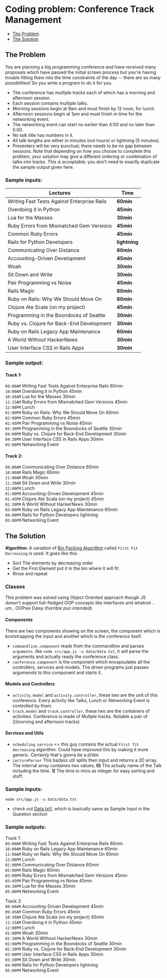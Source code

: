 # Coding problem: Conference Track Management
- [The Problem](#the-problem)
- [The Solution](#the-solution)
## The Problem
You are planning a big programming conference and have received many proposals which have 
passed the initial screen process but you're having trouble fitting them into the time constraints 
of the day -- there are so many possibilities! So you write a program to do it for you. 

- The conference has multiple tracks each of which has a morning and afternoon session.
- Each session contains multiple talks.
- Morning sessions begin at 9am and must finish by 12 noon, for lunch.
- Afternoon sessions begin at 1pm and must finish in time for the networking event.
- The networking event can start no earlier than 4:00 and no later than 5:00.
- No talk title has numbers in it.
- All talk lengths are either in minutes (not hours) or lightning (5 minutes).
- Presenters will be very punctual; there needs to be no gap between sessions.  Note 
that depending on how you choose to complete this problem, your solution may give a 
different ordering or combination of talks into tracks. This is acceptable; you don’t need 
to exactly duplicate the sample output given here.

### Sample inputs:
|Lectures|Time|
|---|---|
| Writing Fast Tests Against Enterprise Rails |**60min** |
|Overdoing it in Python |**45min**|
|Lua for the Masses |**30min**|
|Ruby Errors from Mismatched Gem Versions |**45min**|
|Common Ruby Errors |**45min**|
|Rails for Python Developers |**lightning**|
|Communicating Over Distance |**60min**|
|Accounting-Driven Development |**45min**|
|Woah |**30min**|
|Sit Down and Write |**30min**|
|Pair Programming vs Noise |**45min**|
|Rails Magic |**60min**|
|Ruby on Rails: Why We Should Move On |**60min**|
|Clojure Ate Scala (on my project) |**45min**|
|Programming in the Boondocks of Seattle |**30min**|
|Ruby vs. Clojure for Back-End Development |**30min**|
|Ruby on Rails Legacy App Maintenance |**60min**|
|A World Without HackerNews |**30min**|
|User Interface CSS in Rails Apps |**30min**|
### Sample output:  
#### Track 1:
`09:00AM` Writing Fast Tests Against Enterprise Rails 60min\
`10:00AM` Overdoing it in Python 45min\
`10:45AM` Lua for the Masses 30min\
`11:15AM` Ruby Errors from Mismatched Gem Versions 45min\
`12:00PM` Lunch\
`01:00PM` Ruby on Rails: Why We Should Move On 60min\
`02:00PM` Common Ruby Errors 45min\
`02:45PM` Pair Programming vs Noise 45min\
`03:30PM` Programming in the Boondocks of Seattle 30min\
`04:00PM` Ruby vs. Clojure for Back-End Development 30min\
`04:30PM` User Interface CSS in Rails Apps 30min\
`05:00PM` Networking Event
#### Track 2:
`09:00AM` Communicating Over Distance 60min\
`10:00AM` Rails Magic 60min\
`11:00AM` Woah 30min\
`11:30AM` Sit Down and Write 30min\
`12:00PM` Lunch\
`01:00PM` Accounting-Driven Development 45min\
`01:45PM` Clojure Ate Scala (on my project) 45min\
`02:30PM` A World Without HackerNews 30min\
`03:00PM` Ruby on Rails Legacy App Maintenance 60min\
`04:00PM` Rails for Python Developers lightning\
`05:00PM` Networking Event

## The Solution
**Algorithm:** A variation of [Bin Packing Algorithm](https://www.youtube.com/watch?v=kiMFyTWqLhc) called `First Fit Decreasing` is used. It goes like this: 
- Sort The elements by decreasing order
- Get the First Element put it in the bin where it will fit
- Rinse and repeat

### Classes
This problem was solved using Object Oriented approach though JS doesn't support full-fledged OOP concepts like interfaces and whatnot .. um.. OOPsie Daisy (*horrible pun intended*)
#### Components
There are two components showing on the screen, the component which is bootstrapping the input and another which is the conference itself.
- `commandline.component` reads from the commandline and parses `arguments`. like `node src/app.js -u data/data.txt`, it will parse the arguments and actually ready the conference class.
- `conference.component` is the component which encapsulates all the controllers, services and models. The driver programs just passes argumensts to this component and starts it.

#### Models and Controllers
- `activity.model` and `activity.controller`, these two are the unit of this conference. Every activity like Talks, Lunch or Networking Event is controlled by them.
- `track.model` and `track.controller`, these two are the containers of activities. Conference is made of Multple tracks. Notable a pair of 2(morning and afternoon tracks)

#### Services and Utils
- `scheduling.service` <= this guy contains the actual `First fit decreasing` algorithm. Could have improved this by making it more generic. Certainly that's gonna be a `@TODO`
- `LectureParser` This badass util splits then input and returns a 2D array. The internal array containes two values, **0)** The actualy name of the Talk including the time. **1)** The time in mins as integer for easy sorting and stuff.

### Sample inputs:
```
node src/app.js -u data/data.txt
```
- check out [Data.txt](./tree/master/data/data.txt)], which is basically same as Sample Input in the Question section
### Sample outputs:
Track 1:  
`09:00AM` Writing Fast Tests Against Enterprise Rails 60min  
`10:00AM` Ruby on Rails Legacy App Maintenance 60min  
`11:00AM` Ruby on Rails: Why We Should Move On 60min  
`12:00PM` Lunch  
`01:00PM` Communicating Over Distance 60min  
`02:00PM` Rails Magic 60min  
`03:00PM` Ruby Errors from Mismatched Gem Versions 45min  
`03:45PM` Pair Programming vs Noise 45min  
`04:30PM` Lua for the Masses 30min  
`05:00PM` Networking Event  
  
Track 2:  
`09:00AM` Accounting-Driven Development 45min  
`09:45AM` Common Ruby Errors 45min  
`10:30AM` Clojure Ate Scala (on my project) 45min  
`11:15AM` Overdoing it in Python 45min  
`12:00PM` Lunch  
`01:00PM` Woah 30min  
`01:30PM` A World Without HackerNews 30min  
`02:00PM` Programming in the Boondocks of Seattle 30min  
`02:30PM` Ruby vs. Clojure for Back-End Development 30min  
`03:00PM` User Interface CSS in Rails Apps 30min  
`03:30PM` Sit Down and Write 30min  
`04:00PM` Rails for Python Developers lightning  
`05:00PM` Networking Event  
